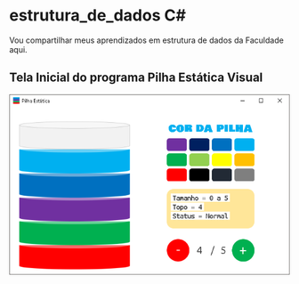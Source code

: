 # estrutura_de_dados C#
Vou compartilhar meus aprendizados em estrutura de dados da Faculdade aqui.

## Tela Inicial do programa Pilha Estática Visual 
![Tela Inicial do programa](https://github.com/gabrielogregorio/estrutura_de_dados/blob/master/PilhaEstaticaVisual/tela.png)
